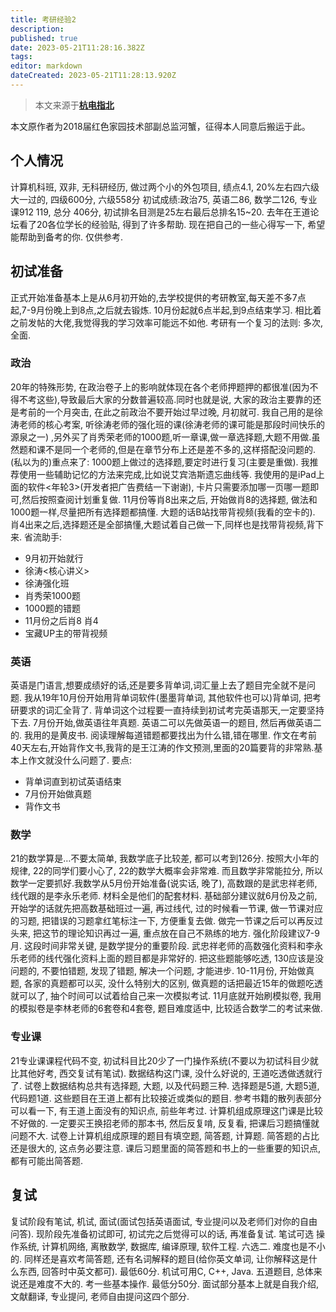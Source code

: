 ```yaml
---
title: 考研经验2
description: 
published: true
date: 2023-05-21T11:28:16.382Z
tags: 
editor: markdown
dateCreated: 2023-05-21T11:28:13.920Z
---
```


> 本文来源于[**杭电指北**](https://www.yuque.com/hduer/guide)

本文原作者为2018届红色家园技术部副总监河蟹，征得本人同意后搬运于此。

## 个人情况

计算机科班, 双非, 无科研经历, 做过两个小的外包项目, 绩点4.1, 20%左右四六级大一过的, 四级600分, 六级558分
初试成绩:政治75, 英语二86, 数学二126, 专业课912 119, 总分 406分, 初试排名目测是25左右最后总排名15~20.
去年在王道论坛看了20各位学长的经验贴, 得到了许多帮助. 现在把自己的一些心得写一下, 希望能帮助到备考的你.
仅供参考.

## 初试准备

正式开始准备基本上是从6月初开始的,去学校提供的考研教室,每天差不多7点起,7-9月份晚上到8点,之后就去锻炼.
10月份起就6点半起,到9点结束学习. 相比着之前发帖的大佬,我觉得我的学习效率可能远不如他.
考研有一个复习的法则: 多次, 全面.

### 政治

20年的特殊形势, 在政治卷子上的影响就体现在各个老师押题押的都很准(因为不得不考这些),导致最后大家的分数普遍较高.同时也就是说,
大家的政治主要靠的还是考前的一个月突击, 在此之前政治不要开始过早过晚, 月初就可.
我自己用的是徐涛老师的核心考案, 听徐涛老师的强化班的课(徐涛老师的课可能是那段时间快乐的源泉之一)
,另外买了肖秀荣老师的1000题,听一章课,做一章选择题,大题不用做.虽然题和课不是同一个老师的,但是在章节分布上还是差不多的,这样搭配没问题的.
(私以为的)重点来了: 1000题上做过的选择题,要定时进行复习(主要是重做). 我推荐使用一些辅助记忆的方法来完成,比如说艾宾浩斯遗忘曲线等.
我使用的是iPad上面的软件<年轮3>(开发者把广告费结一下谢谢), 卡片只需要添加哪一页哪一题即可,然后按照查阅计划重复做.
11月份等肖8出来之后, 开始做肖8的选择题, 做法和1000题一样,尽量把所有选择题都搞懂. 大题的话B站找带背视频(我看的空卡的).
肖4出来之后,选择题还是全部搞懂,大题试着自己做一下,同样也是找带背视频,背下来.
省流助手:

- 9月初开始就行
- 徐涛<核心讲义>
- 徐涛强化班
- 肖秀荣1000题
- 1000题的错题
- 11月份之后肖8 肖4
- 宝藏UP主的带背视频

### 英语

英语是门语言,想要成绩好的话,还是要多背单词,词汇量上去了题目完全就不是问题. 我从19年10月份开始用背单词软件(墨墨背单词,
其他软件也可以)背单词, 把考研要求的词汇全背了. 背单词这个过程要一直持续到初试考完英语那天,一定要坚持下去.
7月份开始,做英语往年真题. 英语二可以先做英语一的题目, 然后再做英语二的. 我用的是黄皮书. 阅读理解每道错题都要找出为什么错,错在哪里.
作文在考前40天左右,开始背作文书,我背的是王江涛的作文预测,里面的20篇要背的非常熟.基本上作文就没什么问题了.
要点:

- 背单词直到初试英语结束
- 7月份开始做真题
- 背作文书

### 数学

21的数学算是…不要太简单, 我数学底子比较差, 都可以考到126分. 按照大小年的规律, 22的同学们要小心了, 22的数学大概率会非常难.
而且数学非常能拉分, 所以数学一定要抓好.我数学从5月份开始准备(说实话, 晚了), 高数跟的是武忠祥老师, 线代跟的是李永乐老师.
材料全是他们的配套材料.
基础部分建议就6月份及之前, 开始学的话就先把高数基础班过一遍, 再过线代, 过的时候看一节课, 做一节课对应的习题,
把错误的习题拿红笔标注一下, 方便重复去做. 做完一节课之后可以再反过头来, 把这节的理论知识再过一遍, 重点放在自己不熟练的地方.
强化阶段建议7-9月. 这段时间非常关键, 是数学提分的重要阶段. 武忠祥老师的高数强化资料和李永乐老师的线代强化资料上面的题目都是非常好的.
把这些题能够吃透, 130应该是没问题的, 不要怕错题, 发现了错题, 解决一个问题, 才能进步.
10-11月份, 开始做真题, 各家的真题都可以买, 没什么特别大的区别, 做真题的话把最近15年的做题吃透就可以了,
抽个时间可以试着给自己来一次模拟考试. 11月底就开始刷模拟卷, 我用的模拟卷是李林老师的6套卷和4套卷, 题目难度适中,
比较适合数学二的考试来做.

### 专业课

21专业课课程代码不变, 初试科目比20少了一门操作系统(不要以为初试科目少就比其他好考, 西交复试有笔试).
数据结构这门课, 没什么好说的, 王道吃透做透就行了. 试卷上数据结构总共有选择题, 大题, 以及代码题三种. 选择题是5道, 大题5道,
代码题1道. 这些题目在王道上都有比较接近或类似的题目. 参考书籍的散列表部分可以看一下, 有王道上面没有的知识点, 前些年考过.
计算机组成原理这门课是比较不好做的. 一定要买王换招老师的那本书, 然后反复啃, 反复看, 把课后习题搞懂就问题不大.
试卷上计算机组成原理的题目有填空题, 简答题, 计算题. 简答题的占比还是很大的, 这点务必要注意. 课后习题里面的简答题和书上的一些重要的知识点,
都有可能出简答题.

## 复试

复试阶段有笔试, 机试, 面试(面试包括英语面试, 专业提问以及老师们对你的自由问答). 现阶段先准备初试即可, 初试完之后觉得可以的话,
再准备复试.
笔试可选 操作系统, 计算机网络, 离散数学, 数据库, 编译原理, 软件工程. 六选二. 难度也是不小的. 同样还是喜欢考简答题,
还有名词解释的题目(给你英文单词, 让你解释这是什么东西, 回答时中英文都可). 最低60分.
机试可用C, C++, Java. 五道题目, 总体来说还是难度不大的. 考一些基本操作. 最低分50分.
面试部分基本上就是自我介绍, 文献翻译, 专业提问, 老师自由提问这四个部分.
